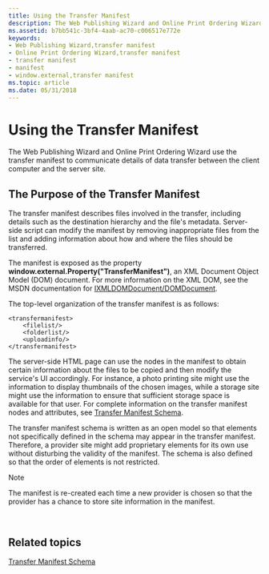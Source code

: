 ```yaml
---
title: Using the Transfer Manifest
description: The Web Publishing Wizard and Online Print Ordering Wizard use the transfer manifest to communicate details of data transfer between the client computer and the server site.
ms.assetid: b7bb541c-3bf4-4aab-ac70-c006517e772e
keywords:
- Web Publishing Wizard,transfer manifest
- Online Print Ordering Wizard,transfer manifest
- transfer manifest
- manifest
- window.external,transfer manifest
ms.topic: article
ms.date: 05/31/2018
---
```


# Using the Transfer Manifest

The Web Publishing Wizard and Online Print Ordering Wizard use the transfer manifest to communicate details of data transfer between the client computer and the server site.

## The Purpose of the Transfer Manifest

The transfer manifest describes files involved in the transfer, including details such as the destination hierarchy and the file's metadata. Server-side script can modify the manifest by removing inappropriate files from the list and adding information about how and where the files should be transferred.

The manifest is exposed as the property **window.external.Property("TransferManifest")**, an XML Document Object Model (DOM) document. For more information on the XML DOM, see the MSDN documentation for [IXMLDOMDocument/DOMDocument](/previous-versions/windows/desktop/ms756987(v=vs.85)).

The top-level organization of the transfer manifest is as follows:


```
<transfermanifest>
    <filelist/>
    <folderlist/>
    <uploadinfo/>
</transfermanifest>
```



The server-side HTML page can use the nodes in the manifest to obtain certain information about the files to be copied and then modify the service's UI accordingly. For instance, a photo printing site might use the information to display thumbnails of the chosen images, while a storage site might use the information to ensure that sufficient storage space is available for that user. For complete information on the transfer manifest nodes and attributes, see [Transfer Manifest Schema](/windows/desktop/shell/interfaces).

The transfer manifest schema is written as an open model so that elements not specifically defined in the schema may appear in the transfer manifest. Therefore, a provider site might add proprietary elements for its own use without disturbing the validity of the manifest. The schema is also defined so that the order of elements is not restricted.

> [!Note]  
> The manifest is re-created each time a new provider is chosen so that the provider has a chance to store site information in the manifest.

 

## Related topics

<dl> <dt>

[Transfer Manifest Schema](/windows/desktop/shell/interfaces)
</dt> </dl>

 

 